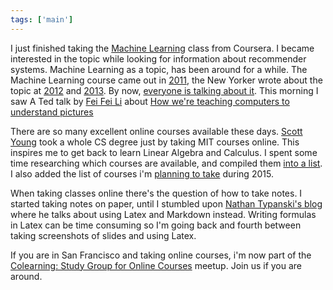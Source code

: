 ```yaml
---
tags: ['main']
---
```


I just finished taking the [Machine Learning][2] class from Coursera. I became interested in the topic while looking for information about recommender systems. Machine Learning as a topic, has been around for a while. The Machine Learning course came out in [2011][1], the New Yorker wrote about the topic at [2012][5] and [2013][6]. By now, [everyone is talking about it][7]. This morning I saw A Ted talk by [Fei Fei Li][4] about [How we're teaching computers to understand pictures][3]

<!--more-->

There are so many excellent online courses available these days. [Scott Young][9] took a whole CS degree just by taking MIT courses online. This inspires me to get back to learn Linear Algebra and Calculus. I spent some time researching which courses are available, and compiled them [into a list](/resources/courses.html). I also added the list of courses i'm [planning to take][10] during 2015.

When taking classes online there's the question of how to take notes. I started taking notes on paper, until I stumbled upon [Nathan Typanski's blog][8] where he talks about using Latex and Markdown instead. Writing formulas in Latex can be time consuming  so I'm going back and fourth between taking screenshots of slides and using Latex.

If you are in San Francisco and taking online courses, i'm now part of the [Colearning: Study Group for Online Courses][11] meetup. Join us if you are around.

[1]: http://www.slate.com/articles/technology/future_tense/features/2011/learning_machine/stanford_machine_learning_class_week_1_what_what_richard_scarry__0.html
[2]: https://www.coursera.org/course/ml
[3]: http://www.ted.com/talks/fei_fei_li_how_we_re_teaching_computers_to_understand_pictures
[4]: http://vision.stanford.edu/people.html
[5]: http://www.newyorker.com/news/news-desk/is-deep-learning-a-revolution-in-artificial-intelligence
[6]: http://www.newyorker.com/tech/elements/hyping-artificial-intelligence-yet-again
[7]: http://www.quora.com/Why-is-everyone-out-there-obsessed-with-machine-learning-these-days
[8]: http://nathantypanski.com/tex.html
[9]: http://www.scotthyoung.com/blog/myprojects/mit-challenge-2/
[10]: /resources/study-plan.html
[11]: https://www.meetup.com/San-Francisco-Colearning-Study-Group-for-Online-Courses/
